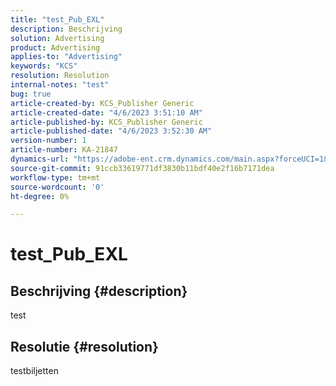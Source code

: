 ```yaml
---
title: "test_Pub_EXL"
description: Beschrijving
solution: Advertising
product: Advertising
applies-to: "Advertising"
keywords: "KCS"
resolution: Resolution
internal-notes: "test"
bug: true
article-created-by: KCS_Publisher Generic
article-created-date: "4/6/2023 3:51:10 AM"
article-published-by: KCS_Publisher Generic
article-published-date: "4/6/2023 3:52:30 AM"
version-number: 1
article-number: KA-21847
dynamics-url: "https://adobe-ent.crm.dynamics.com/main.aspx?forceUCI=1&pagetype=entityrecord&etn=knowledgearticle&id=b1634b42-2ed4-ed11-a7c7-6045bd006793"
source-git-commit: 91ccb33619771df3830b11bdf40e2f16b7171dea
workflow-type: tm+mt
source-wordcount: '0'
ht-degree: 0%

---
```


# test_Pub_EXL

## Beschrijving {#description}

test

## Resolutie {#resolution}


testbiljetten
